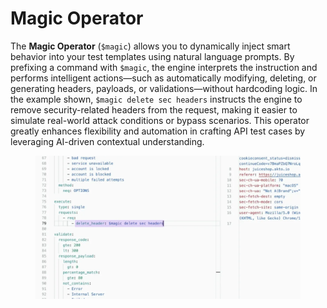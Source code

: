 # Magic Operator

The **Magic Operator** (`$magic`) allows you to dynamically inject smart behavior into your test templates using natural language prompts. By prefixing a command with `$magic`, the engine interprets the instruction and performs intelligent actions—such as automatically modifying, deleting, or generating headers, payloads, or validations—without hardcoding logic. In the example shown, `$magic delete sec headers` instructs the engine to remove security-related headers from the request, making it easier to simulate real-world attack conditions or bypass scenarios. This operator greatly enhances flexibility and automation in crafting API test cases by leveraging AI-driven contextual understanding.

<figure><img src="../../.gitbook/assets/image (1) (1) (1) (1).png" alt=""><figcaption></figcaption></figure>
